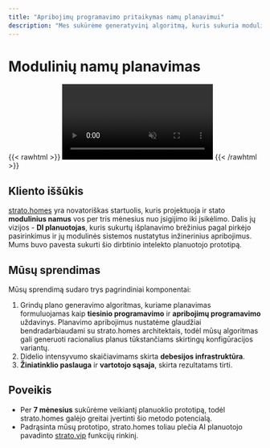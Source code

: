 ```yaml
---
title: "Apribojimų programavimo pritaikymas namų planavimui"
description: "Mes sukūrėme generatyvinį algoritmą, kuris sukuria modulinių namų vidaus planus"
---
```

# Modulinių namų planavimas

{{< rawhtml >}}
<video controls autoplay muted playsinline>
    <source src="/video/strato.mp4" type="video/mp4">
    <img src="/images/strato.png" alt="Strato UI">
</video>
{{< /rawhtml >}}

## Kliento iššūkis

[strato.homes](https://strato.homes/) yra novatoriškas startuolis, kuris projektuoja ir stato **modulinius namus** vos per tris mėnesius nuo įsigijimo iki įsikėlimo. Dalis jų vizijos - **DI planuotojas**, kuris sukurtų išplanavimo brėžinius pagal pirkėjo pasirinkimus ir jų modulinės sistemos nustatytus inžinerinius apribojimus. Mums buvo pavesta sukurti šio dirbtinio intelekto planuotojo prototipą.

## Mūsų sprendimas

Mūsų sprendimą sudaro trys pagrindiniai komponentai:

1. Grindų plano generavimo algoritmas, kuriame planavimas formuluojamas kaip **tiesinio programavimo** ir **apribojimų programavimo** uždavinys. Planavimo apribojimus nustatėme glaudžiai bendradarbiaudami su strato.homes architektais, todėl mūsų algoritmas gali generuoti racionalius planus tūkstančiams skirtingų konfigūracijos variantų.
2. Didelio intensyvumo skaičiavimams skirta **debesijos infrastruktūra**.
3. **Žiniatinklio paslauga** ir **vartotojo sąsaja**, skirta rezultatams tirti.


## Poveikis

- Per **7 mėnesius** sukūrėme veikiantį planuoklio prototipą, todėl strato.homes galėjo greitai įvertinti šio metodo potencialą.
- Padrąsinta mūsų prototipo, strato.homes toliau plečia AI planuotojo pavadinto [strato.vip](https://strato.vip) funkcijų rinkinį.
